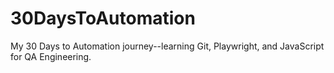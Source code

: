 # 30DaysToAutomation
My 30 Days to Automation journey--learning Git, Playwright, and JavaScript for QA Engineering.
